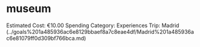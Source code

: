 # museum

Estimated Cost: €10.00
Spending Category: Experiences
Trip: Madrid (../goals%201a485936ac6e8129bbaef8a7c8eae4df/Madrid%201a485936ac6e81079ff0d309bf766bca.md)